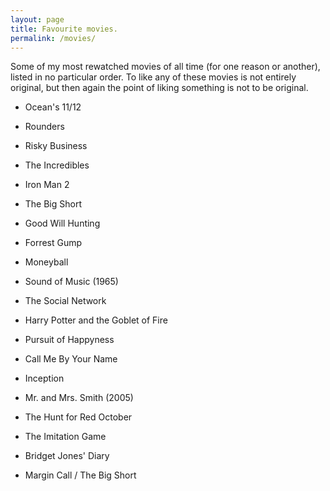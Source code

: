 ```yaml
---
layout: page
title: Favourite movies. 
permalink: /movies/
---
```


Some of my most rewatched movies of all time (for one reason or another), listed in no particular order. To like any of these movies is not entirely original, but then again the point of liking something is not to be original. 


- Ocean's 11/12 

- Rounders

- Risky Business

- The Incredibles 

- Iron Man 2 

- The Big Short 

- Good Will Hunting 

- Forrest Gump

- Moneyball

- Sound of Music (1965)

- The Social Network

- Harry Potter and the Goblet of Fire 

- Pursuit of Happyness

- Call Me By Your Name

- Inception 

- Mr. and Mrs. Smith (2005)

- The Hunt for Red October 

- The Imitation Game

- Bridget Jones' Diary

- Margin Call / The Big Short